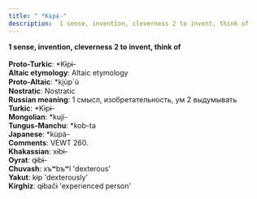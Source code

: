 ```yaml
---
title: " *Kɨpɨ-"
description:  1 sense, invention, cleverness 2 to invent, think of
---
```

<strong> 1 sense, invention, cleverness 2 to invent, think of</strong><br><br>
<strong>Proto-Turkic</strong>:  *Kɨpɨ-<br>
<strong>Altaic etymology</strong>:  Altaic etymology<br>
<strong> Proto-Altaic</strong>:  *ki̯ùp`ù<br>
<strong>Nostratic</strong>:  Nostratic<br>
<strong>Russian meaning</strong>:  1 смысл, изобретательность, ум 2 выдумывать<br>
<strong>Turkic</strong>:  *Kɨpɨ-<br>
<strong>Mongolian</strong>:  *kuji-<br>
<strong>Tungus-Manchu</strong>:  *kob-ta<br>
<strong>Japanese</strong>:  *kùpà-<br>
<strong>Comments</strong>:  VEWT 260.<br>
<strong>Khakassian</strong>:  xɨbɨ-<br>
<strong>Oyrat</strong>:  qɨbɨ-<br>
<strong>Chuvash</strong>:  xъʷbъʷl 'dexterous'<br>
<strong>Yakut</strong>:  kɨp 'dexterously'<br>
<strong>Kirghiz</strong>:  qɨbačɨ 'experienced person'<br>


